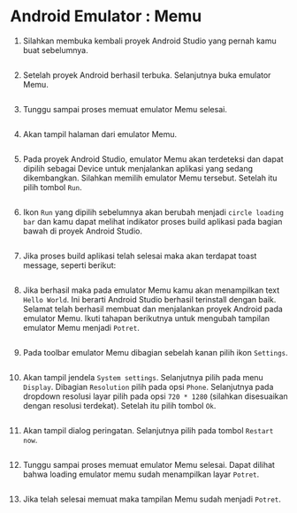 # Android Emulator : Memu

1. Silahkan membuka kembali proyek Android Studio yang pernah kamu buat sebelumnya.

   <img style="display: block; margin: 0;"  src="img/android-device-usb-debugging/9.jpg" alt="" />

2. Setelah proyek Android berhasil terbuka. Selanjutnya buka emulator Memu.

   <img style="display: block; margin: 0;"  src="img/android-emulator/1.jpg" alt="" />
   
3. Tunggu sampai proses memuat emulator Memu selesai.

   <img style="display: block; margin: 0;"  src="img/android-emulator/2.jpg" alt="" />
   
4. Akan tampil halaman dari emulator Memu.

   <img style="display: block; margin: 0;"  src="img/android-emulator/3.jpg" alt="" />
   
5. Pada proyek Android Studio, emulator Memu akan terdeteksi dan dapat dipilih sebagai Device untuk menjalankan aplikasi yang sedang dikembangkan. Silahkan memilih emulator Memu tersebut. Setelah itu pilih tombol `Run`.

   <img style="display: block; margin: 0;"  src="img/android-emulator/4.jpg" alt="" />

6. Ikon `Run` yang dipilih sebelumnya akan berubah menjadi `circle loading bar` dan kamu dapat melihat indikator proses build aplikasi pada bagian bawah di proyek Android Studio.

	<img style="display: block; margin: 0;"  src="img/android-emulator/5.jpg" alt="" />

7. Jika proses build aplikasi telah selesai maka akan terdapat toast message, seperti berikut:

	<img style="display: block; margin: 0;"  src="img/android-device-usb-debugging/12.jpg" alt="" />
	
8. Jika berhasil maka pada emulator Memu kamu akan menampilkan text `Hello World`. Ini berarti Android Studio berhasil terinstall dengan baik. Selamat telah berhasil membuat dan menjalankan proyek Android pada emulator Memu. Ikuti tahapan berikutnya untuk mengubah tampilan emulator Memu menjadi `Potret`.

	<img style="display: block; margin: 0;"  src="img/android-emulator/6.jpg" alt="" />
	
9. Pada toolbar emulator Memu dibagian sebelah kanan pilih ikon `Settings`.

	<img style="display: block; margin: 0;"  src="img/android-emulator/7.jpg" alt="" />
	
10. Akan tampil jendela `System settings`. Selanjutnya pilih pada menu `Display`. Dibagian `Resolution` pilih pada opsi `Phone`. Selanjutnya pada dropdown resolusi layar pilih pada opsi `720 * 1280` (silahkan disesuaikan dengan resolusi terdekat). Setelah itu pilih tombol `Ok`.

	<img style="display: block; margin: 0;"  src="img/android-emulator/8.jpg" alt="" />
	
11. Akan tampil dialog peringatan. Selanjutnya pilih pada tombol `Restart now`.

	<img style="display: block; margin: 0;"  src="img/android-emulator/9.jpg" alt="" />
	
12. Tunggu sampai proses memuat emulator Memu selesai. Dapat dilihat bahwa loading emulator memu sudah menampilkan layar `Potret`.

	<img style="display: block; margin: 0;"  src="img/android-emulator/10.jpg" alt="" />
	
13. Jika telah selesai memuat maka tampilan Memu sudah menjadi `Potret`.

	<img style="display: block; margin: 0;"  src="img/android-emulator/11.jpg" alt="" />